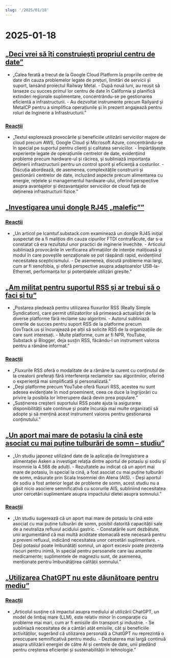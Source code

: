 ```yaml
---
slug: '/2025/01/18'
---
```


# 2025-01-18

## [„Deci vrei să îți construiești propriul centru de date”](https://blog.railway.com/p/data-center-build-part-one)

- „Calea ferată a trecut de la Google Cloud Platform la propriile centre de date din cauza problemelor legate de prețuri, limitări de servicii și suport, lansând proiectul Railway Metal. - După nouă luni, au reușit să lanseze cu succes primul lor centru de date în California și planifică extinderi regionale suplimentare, concentrându-se pe gestionarea eficientă a infrastructurii. - Au dezvoltat instrumente precum Railyard și MetalCP pentru a simplifica operațiunile și în prezent angajează pentru roluri de Inginerie a Infrastructurii.”

### [Reacții](https://news.ycombinator.com/item?id=42743019)

- „Textul explorează provocările și beneficiile utilizării serviciilor majore de cloud precum AWS, Google Cloud și Microsoft Azure, concentrându-se în special pe suportul pentru clienți și calitatea serviciilor. - Împărtășește experiențe legate de operațiunile centrelor de date, evidențiind probleme precum hardware-ul și răcirea, și subliniază importanța deținerii infrastructurii pentru un control sporit și eficiență a costurilor. - Discuția abordează, de asemenea, complexitățile construirii și gestionării centrelor de date, incluzând aspecte precum alimentarea cu energie, rețelele și managementul hardware-ului, oferind perspective asupra avantajelor și dezavantajelor serviciilor de cloud față de deținerea infrastructurii fizice.”

## [„Investigarea unui dongle RJ45 „malefic””](https://lcamtuf.substack.com/p/investigating-an-evil-rj45-dongle)

### [Reacții](https://news.ycombinator.com/item?id=42743033)

- „Un articol pe lcamtuf.substack.com examinează un dongle RJ45 inițial suspectat de a fi malițios din cauza cipurilor FTDI contrafăcute, dar s-a constatat că era rezultatul unor practici de inginerie învechite. - Articolul subliniază provocările în verificarea afirmațiilor de intenție malițioasă și modul în care poveștile senzaționale se pot răspândi rapid, evidențiind necesitatea scepticismului. - De asemenea, discută probleme mai largi, cum ar fi xenofobia, și oferă perspective asupra adaptoarelor USB-la-Ethernet, performanța lor și potențialele utilizări greșite.”

## [„Am militat pentru suportul RSS și ar trebui să o faci și tu”](https://reedybear.bearblog.dev/ive-been-advocating-for-rss-support-and-you-should-too/)

- „Postarea pledează pentru utilizarea fluxurilor RSS (Really Simple Syndication), care permit utilizatorilor să primească actualizări de la diverse platforme fără reclame sau algoritmi. - Autorul subliniază cererile de succes pentru suport RSS de la platforme precum GovTrack.us și încurajează pe alții să solicite RSS de la organizațiile de care sunt interesați. - Multe platforme, cum ar fi NPR, YouTube, Substack și Blogger, deja susțin RSS, făcându-l un instrument valoros pentru a rămâne informat.”

### [Reacții](https://news.ycombinator.com/item?id=42746222)

- „Fluxurile RSS oferă o modalitate de a rămâne la curent cu conținutul de la creatorii preferați fără interferența reclamelor sau algoritmilor, oferind o experiență mai simplificată și personalizată.”
- „Deși platforme precum YouTube oferă fluxuri RSS, acestea nu sunt adesea evidențiate în mod proeminent, ceea ce duce la îngrijorări cu privire la posibila lor întrerupere dacă devin prea populare.”
- „Susținerea creșterii suportului RSS poate ajuta la asigurarea disponibilității sale continue și poate încuraja mai multe organizații să adopte și să mențină acest instrument valoros pentru gestionarea conținutului.”

## [„Un aport mai mare de potasiu la cină este asociat cu mai puține tulburări de somn – studiu”](https://www.nutraingredients-asia.com/Article/2025/01/07/higher-potassium-intake-at-dinner-linked-to-fewer-sleep-disturbances/)

- „Un studiu japonez utilizând date de la aplicația de înregistrare a alimentației Asken a investigat relația dintre aportul de potasiu și sodiu și insomnie la 4.568 de adulți. - Rezultatele au indicat că un aport mai mare de potasiu, în special la cină, a fost asociat cu mai puține tulburări de somn, măsurate prin Scala Insomniei din Atena (AIS). - Deși aportul de sodiu a fost anterior legat de probleme de somn, acest studiu nu a găsit nicio asociere semnificativă cu scorurile AIS, subliniind necesitatea unor cercetări suplimentare asupra impactului dietei asupra somnului.”

### [Reacții](https://news.ycombinator.com/item?id=42742161)

- „Un studiu sugerează că un aport mai mare de potasiu la cină este asociat cu mai puține tulburări de somn, posibil datorită capacității sale de a neutraliza refluxul acidului gastric. - Constatările sunt dezbătute, unii argumentând că mai multă aciditate stomacală este necesară pentru a preveni refluxul, indicând necesitatea unor cercetări suplimentare. - Deși potasiul poate îmbunătăți somnul, un aport excesiv poate prezenta riscuri pentru inimă, în special pentru persoanele care iau anumite medicamente; suplimentele de magneziu sunt, de asemenea, menționate pentru îmbunătățirea calității somnului.”

## [„Utilizarea ChatGPT nu este dăunătoare pentru mediu”](https://andymasley.substack.com/p/individual-ai-use-is-not-bad-for)

### [Reacții](https://news.ycombinator.com/item?id=42745847)

- „Articolul susține că impactul asupra mediului al utilizării ChatGPT, un model de limbaj mare (LLM), este relativ minor în comparație cu probleme mai mari, cum ar fi emisiile din transport și industrie. - Se subliniază necesitatea de a cântări atât emisiile, cât și beneficiile activităților, sugerând că utilizarea personală a ChatGPT nu reprezintă o preocupare semnificativă pentru mediu. - Dezbaterea mai largă continuă asupra utilizării energiei de către AI și centrele de date, unii pledând pentru creșterea eficienței și sustenabilității în tehnologie.”

<head>
  <meta property="og:title" content="„Deci vrei să îți construiești propriul centru de date”" />
  <meta property="og:type" content="website" />
  <meta property="og:image" content="https://og.cho.sh/api/og/?title=%E2%80%9EDeci%20vrei%20s%C4%83%20%C3%AE%C8%9Bi%20construie%C8%99ti%20propriul%20centru%20de%20date%E2%80%9D&subheading=s%C3%A2mb%C4%83t%C4%83%2C%2018%20ianuarie%202025%3A%20Rezumat%20Hacker%20News" />
</head>
